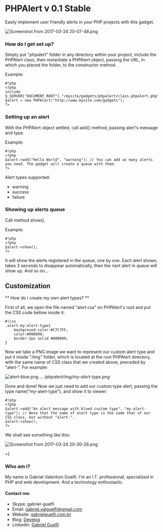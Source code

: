 # PHPAlert v 0.1 Stable #

Easily implement user friendly alerts in your PHP projects with this gadget.

![Screenshot from 2017-03-24 20-07-48.png](https://bitbucket.org/repo/eza8aa/images/1883293778-Screenshot%20from%202017-03-24%2020-07-48.png)


### How do I get set up? ###

Simply put "phpalert" folder in any directory within your project, include the PHPAlert class, then instantiate a PHPAlert object, passing the URL, in which you placed the folder, to the constructor method.

Example:

```
#!php
<?php
include $_SERVER["DOCUMENT_ROOT"]."/mysite/gadgets/phpalert/class.phpalert.php";
$alert = new PHPAlert("http://www.mysite.com/gadgets");
?>
```

### Setting up an alert ###

With the PHPAlert object settled, call add() method, passing alert's message and type.

Example:

```
#!php
<?php
$alert->add("Hello World", "warning"); // You can add as many alerts you need. The gadget will create a queue with them.
?>
```
Alert types supported:

* warning
* success
* failure

### Showing up alerts queue ###

Call method show().

Example:

```
#!php
<?php
$alert->show();
?>
```
It will show the alerts registered in the queue, one by one. Each alert shown, takes 3 seconds to disappear automatically, then the next alert in queue will show up. And so on...



## Customization ##
** How do i create my own alert types? **

First of all, we open the file named "alert.css" on PHPAlert's root and put the CSS code bellow inside it:
```
#!css
.alert-my-alert-type{
    background-color:#C7C7FF;
    color:#000099;
    border:2px solid #000099;
}
```
Now we take a PNG image we want to represent our custom alert type and put it inside "/img" folder, which is located at the root PHPAlert directory, with the same name of CSS class that we created above, preceded by "alert-". For example:

![alert-blue.png](http://blog.gabrielguelfi.com.br/wp-content/uploads/2017/01/alert-blue-300x300.png)
*... /phpalert/img/my-alert-type.png*

Done and done! Now we just need to add our custom type alert, passing the type name("my-alert-type"), and show it to viewer:

```
#!php
<?php
$alert->add("An alert message with blued custom type", "my-alert-type"); // Note that the name of alert type is the same that of our CSS class, but without "alert-".
$alert->show();
?>
```

We shall see something like this:

![Screenshot from 2017-03-24 20-30-26.png](https://bitbucket.org/repo/eza8aa/images/3838715810-Screenshot%20from%202017-03-24%2020-30-26.png)


=]




### Who am i? ###

My name is Gabriel Valentoni Guelfi. I'm an I.T. professional, specialized in PHP and web development. And a technology enthusiastic.

#### Contact me: ####
* Skype: gabriel-guelfi
* Email: gabriel.valguelfi@gmail.com
* Website: [gabrielguelfi.com.br](http://gabrielguelfi.com.br)
* Blog: [Develog](http://blog.gabrielguelfi.com.br)
* Linkedin: [Gabriel Guelfi](https://br.linkedin.com/in/gabriel-valentoni-guelfi-30ba8b4b)